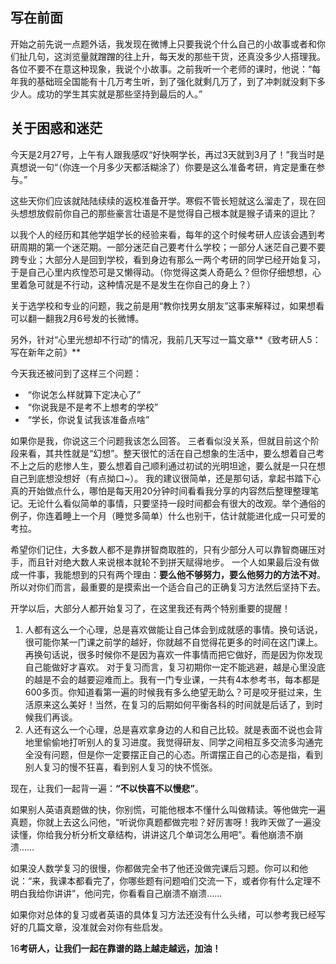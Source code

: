 ## 写在前面

开始之前先说一点题外话，我发现在微博上只要我说个什么自己的小故事或者和你们扯几句，这浏览量就蹭蹭的往上升，每天发的那些干货，还真没多少人搭理我。
各位不要不在意这种现象，我说个小故事。之前我听一个老师的课时，他说：“每年我的基础班全国能有十几万考生听，到了强化就剩几万了，到了冲刺就没剩下多少人。成功的学生其实就是那些坚持到最后的人。”

## 关于困惑和迷茫

今天是2月27号，上午有人跟我感叹“好快啊学长，再过3天就到3月了！”我当时是真想说一句“（你连一个月多少天都活糊涂了）你要是这么准备考研，肯定是重在参与。”

<!-- more -->

这些天你们应该就陆陆续续的返校准备开学。寒假不管长短就这么溜走了，现在回头想想放假前你自己的那些豪言壮语是不是觉得自己根本就是猴子请来的逗比？

以我个人的经历和其他学姐学长的经验来看，每年的这个时候考研人应该会遇到考研周期的第一个迷茫期。一部分迷茫自己要考什么学校；一部分人迷茫自己要不要跨专业；大部分人是回到学校，看到身边有那么一两个考研的同学已经开始复习，于是自己心里内疚惶恐可是又懒得动。（你觉得这类人奇葩么？但你仔细想想，心里着急可就是不行动，这种情况是不是发生在你自己的身上？）

关于选学校和专业的问题，我之前是用“教你找男女朋友”这事来解释过，如果想看可以翻一翻我2月6号发的长微博。

另外，针对“心里光想却不行动”的情况，我前几天写过一篇文章**《致考研人5：写在新年之前》**

今天我还被问到了这样三个问题：
-  “你说怎么样就算下定决心了”
-  “你说我是不是考不上想考的学校”
-  “学长，你说复试我该准备点啥”

如果你是我，你说这三个问题我该怎么回答。
三者看似没关系，但就目前这个阶段来看，其共性就是“幻想”。整天很忙的活在自己想象的生活中，要么想着自己考不上之后的悲惨人生，要么想着自己顺利通过初试的光明坦途，要么就是一只在想自己到底想没想好（有点拗口~）。
我的建议很简单，还是那句话，拿起书踏下心真的开始做点什么，哪怕是每天用20分钟时间看看我分享的内容然后整理整理笔记。无论什么看似简单的事情，只要坚持一段时间都会有很大的改观。举个通俗的例子，你连着睡上一个月（睡觉多简单）什么也别干，估计就能进化成一只可爱的考拉。

希望你们记住，大多数人都不是靠拼智商取胜的，只有少部分人可以靠智商碾压对手，而且针对绝大数人来说根本就轮不到拼天赋得地步。
一个人如果最后没有做成一件事，我能想到的只有两个理由：**要么他不够努力，要么他努力的方法不对**。所以对你们而言，最重要的是摸索出一个适合自己的正确复习方法然后坚持下去。

开学以后，大部分人都开始复习了，在这里我还有两个特别重要的提醒！
1. 人都有这么一个心理，总是喜欢做能让自己体会到成就感的事情。换句话说，很可能你某一门课之前学的越好，你就越不自觉得花更多的时间在这门课上。再换句话说，很多时候你不是因为喜欢一件事情而把它做好，而是因为你发现自己能做好才喜欢。
对于复习而言，复习初期你一定不能逃避，越是心里没底的越是不会的越要迎难而上。我有一门专业课，一共有4本参考书，每本都是600多页。你知道看第一遍的时候我有多么绝望无助么？可是咬牙挺过来，生活原来这么美好！当然，在复习的后期如何平衡各科的时间就是后话了，到时候我们再谈。
2. 人还有这么一个心理，总是喜欢拿身边的人和自己比较。就是表面不说也会背地里偷偷地打听别人的复习进度。我觉得研友、同学之间相互多交流多沟通完全没有问题，但是你一定要摆正自己的心态。所谓摆正自己的心态是指，看到别人复习的慢不狂喜，看到别人复习的快不慌张。

现在，让我们一起背一遍：**“不以快喜不以慢悲”**。

如果别人英语真题做的快，你别慌，可能他根本不懂什么叫做精读。等他做完一遍真题，你就上去这么问他，“听说你真题都做完啦？好厉害呀！我昨天做了一遍没读懂，你给我分析分析文章结构，讲讲这几个单词怎么用吧”。看他崩溃不崩溃……

如果没人数学复习的很慢，你都做完全书了他还没做完课后习题。你可以和他说：“来，我课本都看完了，你哪些题有问题咱们交流一下，或者你有什么定理不明白我给你讲讲”，他问完，你看看自己崩溃不崩溃……

如果你对总体的复习或者英语的具体复习方法还没有什么头绪，可以参考我已经写好的几篇文章，没准就会对你有些启发。

16**考研人，让我们一起在靠谱的路上越走越远，加油！**